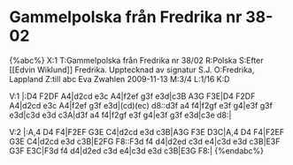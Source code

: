 # Gammelpolska från Fredrika nr 38-02

{%abc%}
X:1
T:Gammelpolska från Fredrika nr 38/02
R:Polska
S:Efter [[Edvin Wiklund]] Fredrika. Upptecknad av signatur S.J.
O:Fredrika, Lappland
Z:till abc Eva Zwahlen 2009-11-13 
M:3/4
L:1/16
K:D

V:1
|:D4 F2DF A4|d2cd e3c A4|f2ef g3f e3d|c3B A3G F3E|D4 F2DF A4|d2cd e3c A4|f2ef g3f e3d|(cd)(ec) d8::d3f a4 f4|f2gf e3f g4|e3f g3f e3d|c3d e3d c3A|d3f a4 f4|f2gf e3f g4|e3f g3f e3d|c3e d8:| 

V:2
|:A,4 D4 F4|F2EF G3E C4|d2cd e3d c3B|A3G F3E D3C|A,4 D4 F4|F2EF G3E C4|d2cd e3d c3B|E2FG F8::F3d f4 d4|d2ed c3d e4|c3d e3d c3B|E3F G3F E3C|F3d f4 d4|d2ed c3d e4|c3d e3d c3B|E3G F8:|
{%endabc%}


